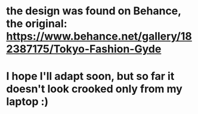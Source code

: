 # the design was found on Behance, the original: https://www.behance.net/gallery/182387175/Tokyo-Fashion-Gyde
# I hope I'll adapt soon, but so far it doesn't look crooked only from my laptop :)
